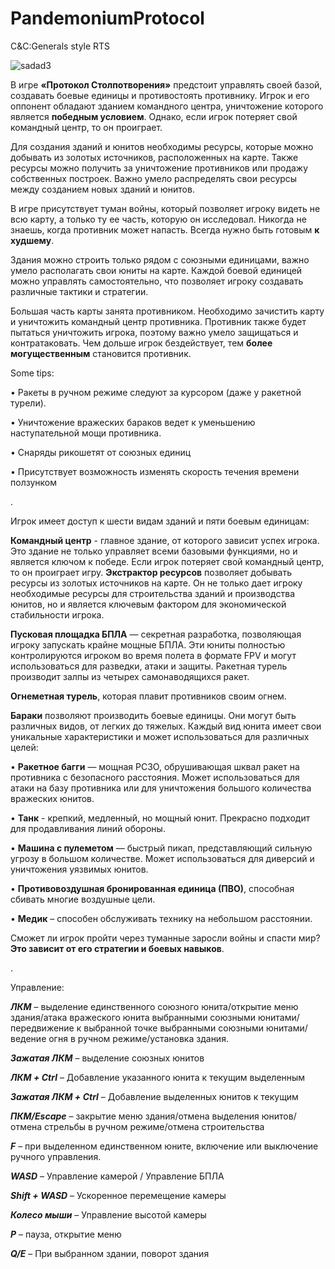 # PandemoniumProtocol
C&amp;C:Generals style RTS

![sadad3](https://github.com/svinokiller/PandemoniumProtocol/assets/115075748/f3fa8420-4d92-4238-892a-be058a74243c)

В игре **«Протокол Столпотворения»** предстоит управлять своей базой, создавать боевые единицы и противостоять противнику. Игрок и его оппонент обладают зданием командного центра, уничтожение которого является **победным условием**. Однако, если игрок потеряет свой командный центр, то он проиграет.

Для создания зданий и юнитов необходимы ресурсы, которые можно добывать из золотых источников, расположенных на карте. Также ресурсы можно получить за уничтожение противников или продажу собственных построек. Важно умело распределять свои ресурсы между созданием новых зданий и юнитов.

В игре присутствует туман войны, который позволяет игроку видеть не всю карту, а только ту ее часть, которую он исследовал. Никогда не знаешь, когда противник может напасть. Всегда нужно быть готовым **к худшему**.

Здания можно строить только рядом с союзными единицами, важно умело располагать свои юниты на карте. Каждой боевой единицей можно управлять самостоятельно, что позволяет игроку создавать различные тактики и стратегии.

Большая часть карты занята противником. Необходимо зачистить карту и уничтожить командный центр противника. Противник также будет пытаться уничтожить игрока, поэтому важно умело защищаться и контратаковать. Чем дольше игрок бездействует, тем **более могущественным** становится противник. 


Some tips:

•	Ракеты в ручном режиме следуют за курсором (даже у ракетной турели). 

•	Уничтожение вражеских бараков ведет к уменьшению наступательной мощи противника.

•	Снаряды рикошетят от союзных единиц

•	Присутствует возможность изменять скорость течения времени ползунком


.


Игрок имеет доступ к шести видам зданий и пяти боевым единицам:

**Командный центр** - главное здание, от которого зависит успех игрока. Это здание не только управляет всеми базовыми функциями, но и является ключом к победе. Если игрок потеряет свой командный центр, то он проиграет игру.
**Экстрактор ресурсов** позволяет добывать ресурсы из золотых источников на карте. Он не только дает игроку необходимые ресурсы для строительства зданий и производства юнитов, но и является ключевым фактором для экономической стабильности игрока.

**Пусковая площадка БПЛА** — секретная разработка, позволяющая игроку запускать крайне мощные БПЛА. Эти юниты полностью контролируются игроком во время полета в формате FPV и могут использоваться для разведки, атаки и защиты.
Ракетная турель производит залпы из четырех самонаводящихся ракет. 

**Огнеметная турель**, которая плавит противников своим огнем.

**Бараки** позволяют производить боевые единицы. Они могут быть различных видов, от легких до тяжелых. Каждый вид юнита имеет свои уникальные характеристики и может использоваться для различных целей:

•	**Ракетное багги** — мощная РСЗО, обрушивающая шквал ракет на противника с безопасного расстояния. Может использоваться для атаки на базу противника или для уничтожения большого количества вражеских юнитов.

•	**Танк** - крепкий, медленный, но мощный юнит. Прекрасно подходит для продавливания линий обороны.

•	**Машина с пулеметом** — быстрый пикап, представляющий сильную угрозу в большом количестве. Может использоваться для диверсий и уничтожения уязвимых юнитов.

•	**Противовоздушная бронированная единица (ПВО)**, способная сбивать многие воздушные цели.

•	**Медик** – способен обслуживать технику на небольшом расстоянии. 

Сможет ли игрок пройти через туманные заросли войны и спасти мир? 
**Это зависит от его стратегии и боевых навыков**.

.

Управление:

***ЛКМ*** – выделение единственного союзного юнита/открытие меню здания/атака вражеского юнита выбранными союзными юнитами/передвижение к выбранной точке выбранными союзными юнитами/ведение огня в ручном режиме/установка здания.

***Зажатая ЛКМ*** – выделение союзных юнитов

***ЛКМ + Ctrl*** – Добавление указанного юнита к текущим выделенным

***Зажатая ЛКМ + Ctrl*** – Добавление выделенных юнитов к текущим

***ПКМ/Escape*** – закрытие меню здания/отмена выделения юнитов/отмена стрельбы в ручном режиме/отмена строительства

***F*** – при выделенном единственном юните, включение или выключение ручного управления.

***WASD*** – Управление камерой / Управление БПЛА

***Shift + WASD*** – Ускоренное перемещение камеры

***Колесо мыши*** – Управление высотой камеры

***P*** – пауза, открытие меню

***Q/E*** – При выбранном здании, поворот здания
